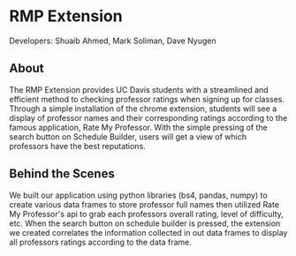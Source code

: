 # RMP Extension

Developers: Shuaib Ahmed, Mark Soliman, Dave Nyugen

## About

The RMP Extension provides UC Davis students with a streamlined and efficient method to checking professor ratings when signing up for classes. Through a simple installation of the chrome extension, students will see a display of professor names and their corresponding ratings according to the famous application, Rate My Professor. With the simple pressing of the search button on Schedule Builder, users will get a view of which professors have the best reputations.

## Behind the Scenes

We built our application using python libraries (bs4, pandas, numpy) to create various data frames to store professor full names then utilized Rate My Professor's api to grab each professors overall rating, level of difficulty, etc. When the search button on schedule builder is pressed, the extension we created correlates the information collected in out data frames to display all professors ratings according to the data frame.

